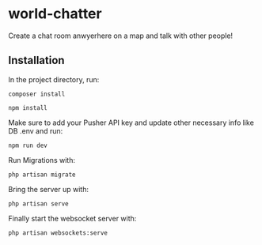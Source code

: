 # world-chatter

Create a chat room anwyerhere on a map and talk with other people!

## Installation

In the project directory, run:

`composer install`

`npm install`

Make sure to add your Pusher API key and update other necessary info like DB .env and run:

`npm run dev`

 Run Migrations with:

`php artisan migrate`

Bring the server up with: 

`php artisan serve`

Finally start the websocket server with:

`php artisan websockets:serve`

